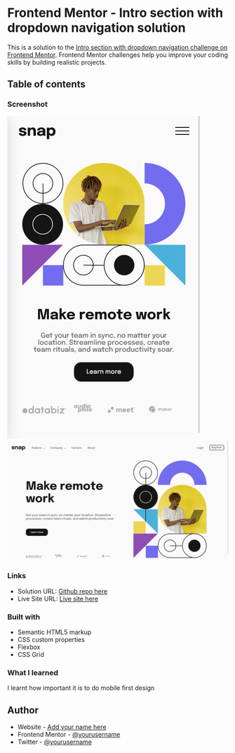 # Frontend Mentor - Intro section with dropdown navigation solution

This is a solution to the [Intro section with dropdown navigation challenge on Frontend Mentor](https://www.frontendmentor.io/challenges/intro-section-with-dropdown-navigation-ryaPetHE5). Frontend Mentor challenges help you improve your coding skills by building realistic projects. 

## Table of contents

### Screenshot

![](./design/Mobile%20view.png)
![](./design/Desktop%20view.png)




### Links

- Solution URL: [Github repo here](https://github.com/myspace8/intro-section-with-dropdown-navigation-main)
- Live Site URL: [Live site here](https://your-live-site-url.com)


### Built with

- Semantic HTML5 markup
- CSS custom properties
- Flexbox
- CSS Grid


### What I learned

I learnt how important it is to do mobile first design


## Author

- Website - [Add your name here](https://www.your-site.com)
- Frontend Mentor - [@yourusername](https://www.frontendmentor.io/profile/yourusername)
- Twitter - [@yourusername](https://www.twitter.com/yourusername)

